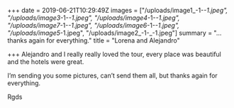 +++
date = 2019-06-21T10:29:49Z
images = ["/uploads/image1_-1-_-1.jpeg", "/uploads/image3_-1-_-1.jpeg", "/uploads/image4_-1-_-1.jpeg", "/uploads/image7_-1-_-1.jpeg", "/uploads/image6_-1-_-1.jpeg", "/uploads/image5_-1.jpeg", "/uploads/image2_-1-_-1.jpeg"]
summary = "... thanks again for everything."
title = "Lorena and Alejandro"

+++
Alejandro and I really really loved the tour, every place was beautiful and the hotels were great.

  
I’m sending you some pictures, can’t send them all, but thanks again for everything.

Rgds